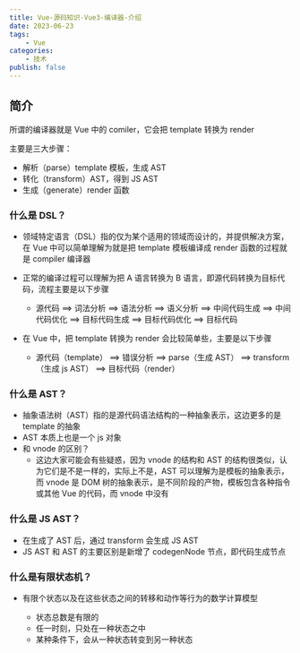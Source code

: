 ```yaml
---
title: Vue-源码知识-Vue3-编译器-介绍
date: 2023-06-23
tags:
    - Vue
categories:
    - 技术
publish: false
---
```


## 简介

所谓的编译器就是 Vue 中的 comiler，它会把 template 转换为 render

主要是三大步骤：

-   解析（parse）template 模板，生成 AST
-   转化（transform）AST，得到 JS AST
-   生成（generate）render 函数

### 什么是 DSL？

-   领域特定语言（DSL）指的仅为某个适用的领域而设计的，并提供解决方案，在 Vue 中可以简单理解为就是把 template 模板编译成 render 函数的过程就是 compiler 编译器

-   正常的编译过程可以理解为把 A 语言转换为 B 语言，即源代码转换为目标代码，流程主要是以下步骤

    -   源代码 ==> 词法分析 ==> 语法分析 ==> 语义分析 ==> 中间代码生成 ==> 中间代码优化 ==> 目标代码生成 ==> 目标代码优化 ==> 目标代码

-   在 Vue 中，把 template 转换为 render 会比较简单些，主要是以下步骤

    -   源代码（template） ==> 错误分析 ==> parse（生成 AST） ==> transform（生成 js AST） ==> 目标代码（render）

### 什么是 AST？

-   抽象语法树（AST）指的是源代码语法结构的一种抽象表示，这边更多的是 template 的抽象
-   AST 本质上也是一个 js 对象
-   和 vnode 的区别？
    -   这边大家可能会有些疑惑，因为 vnode 的结构和 AST 的结构很类似，认为它们是不是一样的，实际上不是，AST 可以理解为是模板的抽象表示，而 vnode 是 DOM 树的抽象表示，是不同阶段的产物，模板包含各种指令或其他 Vue 的代码，而 vnode 中没有

### 什么是 JS AST？

-   在生成了 AST 后，通过 transform 会生成 JS AST
-   JS AST 和 AST 的主要区别是新增了 codegenNode 节点，即代码生成节点

### 什么是有限状态机？

-   有限个状态以及在这些状态之间的转移和动作等行为的数学计算模型

    -   状态总数是有限的
    -   任一时刻，只处在一种状态之中
    -   某种条件下，会从一种状态转变到另一种状态
